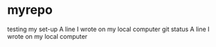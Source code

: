# myrepo
testing my set-up
A line I wrote on my local computer git status
A line I wrote on my local computer
